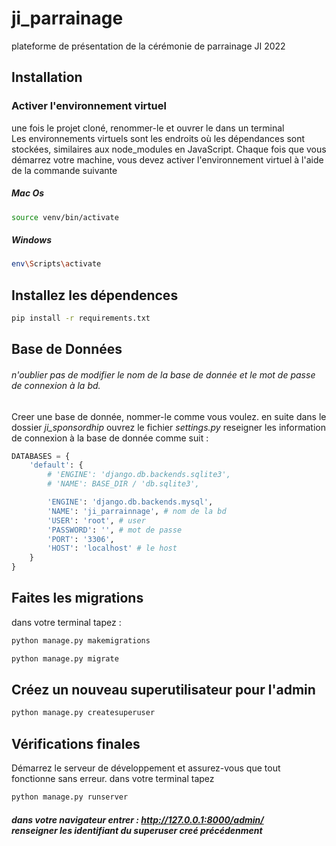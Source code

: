 # ji_parrainage
plateforme de présentation de la cérémonie de parrainage JI 2022

## Installation
### Activer l'environnement virtuel
une fois le projet cloné, renommer-le et ouvrer le dans un terminal <br>
Les environnements virtuels sont les endroits où les dépendances sont stockées, similaires aux node_modules en JavaScript. Chaque fois que vous démarrez votre machine, vous devez activer l'environnement virtuel à l'aide de la commande suivante
##### Mac Os

```bash
source venv/bin/activate
```
##### Windows

```bash
env\Scripts\activate
```
## Installez les dépendences

```bash
pip install -r requirements.txt
```
## Base de Données
###### n'oublier pas de modifier le nom de la base de donnée et le mot de passe de connexion à la bd.
Creer une base de donnée, nommer-le comme vous voulez.
en suite dans le dossier *ji_sponsordhip* ouvrez le fichier *settings.py* reseigner les information de connexion à la base de donnée comme suit :
```python
DATABASES = {
    'default': {
        # 'ENGINE': 'django.db.backends.sqlite3',
        # 'NAME': BASE_DIR / 'db.sqlite3',

        'ENGINE': 'django.db.backends.mysql',
        'NAME': 'ji_parrainnage', # nom de la bd
        'USER': 'root', # user
        'PASSWORD': '', # mot de passe
        'PORT': '3306',
        'HOST': 'localhost' # le host
    }
}
```
## Faites les migrations
dans votre terminal tapez :

```bash
python manage.py makemigrations

python manage.py migrate
```
## Créez un nouveau superutilisateur pour l'admin

```bash
python manage.py createsuperuser
```
## Vérifications finales
Démarrez le serveur de développement et assurez-vous que tout fonctionne sans erreur.
dans votre terminal tapez

```bash
python manage.py runserver
```
##### dans votre navigateur entrer : http://127.0.0.1:8000/admin/ <br> renseigner les identifiant du superuser creé précédenment